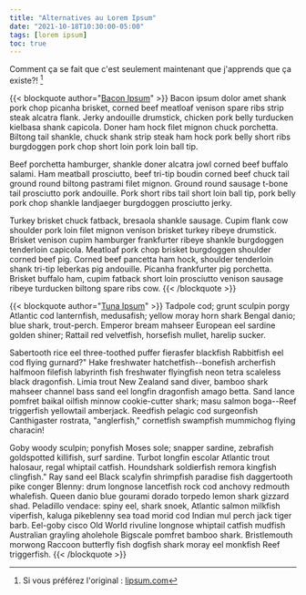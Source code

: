 ```yaml
---
title: "Alternatives au Lorem Ipsum"
date: "2021-10-18T10:30:00-05:00"
tags: [lorem ipsum]
toc: true
---
```


Comment ça se fait que c'est seulement maintenant que j'apprends que ça existe?! [^note]

{{< blockquote author="[Bacon Ipsum](https://baconipsum.com)" >}}
Bacon ipsum dolor amet shank pork chop picanha brisket, corned beef meatloaf venison spare ribs strip steak alcatra flank. Jerky andouille drumstick, chicken pork belly turducken kielbasa shank capicola. Doner ham hock filet mignon chuck porchetta. Biltong tail shankle, chuck shank strip steak ham hock pork belly short ribs burgdoggen pork chop short loin pork loin ball tip.

Beef porchetta hamburger, shankle doner alcatra jowl corned beef buffalo salami. Ham meatball prosciutto, beef tri-tip boudin corned beef chuck tail ground round biltong pastrami filet mignon. Ground round sausage t-bone tail prosciutto pork andouille. Pork short ribs tail short loin ball tip, pork belly pork chop shankle landjaeger burgdoggen prosciutto jerky.

Turkey brisket chuck fatback, bresaola shankle sausage. Cupim flank cow shoulder pork loin filet mignon venison brisket turkey ribeye drumstick. Brisket venison cupim hamburger frankfurter ribeye shankle burgdoggen tenderloin capicola. Meatloaf pork chop brisket burgdoggen shoulder corned beef pig. Corned beef pancetta ham hock, shoulder tenderloin shank tri-tip leberkas pig andouille. Picanha frankfurter pig porchetta. Brisket buffalo ham, cupim fatback short loin prosciutto venison sausage ribeye turducken biltong spare ribs cow.
{{< /blockquote >}}

{{< blockquote author="[Tuna Ipsum](https://tunaipsum.com)" >}}
Tadpole cod; grunt sculpin porgy Atlantic cod lanternfish, medusafish; yellow moray horn shark Bengal danio; blue shark, trout-perch. Emperor bream mahseer European eel sardine golden shiner; Rattail red velvetfish, horsefish mullet, harelip sucker.

Sabertooth rice eel three-toothed puffer fierasfer blackfish Rabbitfish eel cod flying gurnard?" Hake freshwater hatchetfish--bonefish archerfish halfmoon filefish labyrinth fish freshwater flyingfish neon tetra scaleless black dragonfish. Limia trout New Zealand sand diver, bamboo shark mahseer channel bass sand eel longfin dragonfish amago betta. Sand lance pomfret baikal oilfish minnow cookie-cutter shark; masu salmon boga--Reef triggerfish yellowtail amberjack. Reedfish pelagic cod surgeonfish Canthigaster rostrata, "anglerfish," cornetfish swampfish mummichog flying characin!

Goby woody sculpin; ponyfish Moses sole; snapper sardine, zebrafish goldspotted killifish, surf sardine. Turbot longfin escolar Atlantic trout halosaur, regal whiptail catfish. Houndshark soldierfish remora kingfish clingfish." Ray sand eel Black scalyfin shrimpfish paradise fish daggertooth pike conger Blenny: drum longnose lancetfish rock cod anchovy redmouth whalefish. Queen danio blue gourami dorado torpedo lemon shark gizzard shad. Peladillo vendace: spiny eel, shark snoek, Atlantic salmon milkfish viperfish, kaluga pikeblenny sea toad morid cod Indian mul perch jack tiger barb. Eel-goby cisco Old World rivuline longnose whiptail catfish mudfish Australian grayling aholehole Bigscale pomfret bamboo shark. Bristlemouth morwong Raccoon butterfly fish dogfish shark moray eel monkfish Reef triggerfish.
{{< /blockquote >}}

[^note]: Si vous préférez l'original : [lipsum.com](https://www.lipsum.com/)